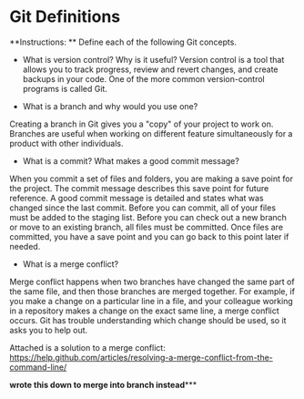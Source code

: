 # Git Definitions

**Instructions: ** Define each of the following Git concepts.

* What is version control?  Why is it useful?
Version control is a tool that allows you to track progress, review and revert changes, and create backups in your code. One of the more common version-control programs is called Git.

* What is a branch and why would you use one?

Creating a branch in Git gives you a "copy" of your project to work on. Branches are useful when working on different feature simultaneously for a product with other individuals.

* What is a commit? What makes a good commit message?

When you commit a set of files and folders, you are making a save point for the project. The commit message describes this save point for future reference. A good commit message is detailed and states what was changed since the last commit. 
Before you can commit, all of your files must be added to the staging list. Before you can check out a new branch or move to an existing branch, all files must be committed. Once files are committed, you have a save point and you can go back to this point later if needed.

* What is a merge conflict?

 Merge conflict happens when two branches have changed the same part of the same file, and then those branches are merged together. For example, if you make a change on a particular line in a file, and your colleague working in a repository makes a change on the exact same line, a merge conflict occurs. Git has trouble understanding which change should be used, so it asks you to help out.

 Attached is a solution to a merge conflict: https://help.github.com/articles/resolving-a-merge-conflict-from-the-command-line/

 **wrote this down to merge into branch instead*****
